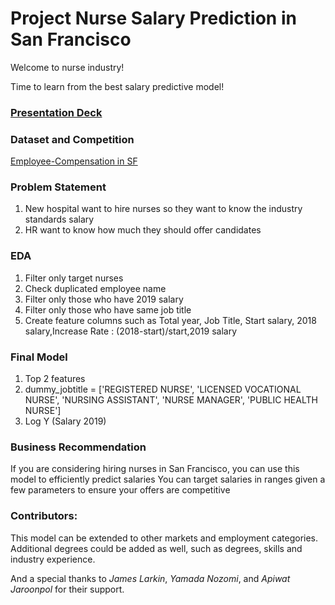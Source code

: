 # Project Nurse Salary Prediction in San Francisco

Welcome to nurse industry! 

Time to learn from the best salary predictive model!

### [Presentation Deck](https://docs.google.com/presentation/d/1Bx1pUgvK1AhBNoxpyS6QjJyM7I4gajOwSlwokChLMks/edit#slide=id.g19f66822c77_0_57)

### Dataset and Competition
[Employee-Compensation in SF](https://data.sfgov.org/City-Management-and-Ethics/Employee-Compensation/88g8-5mnd/data)

### Problem Statement

1. New hospital want to hire nurses  so they want to know the industry standards salary
2. HR want to know how much they should offer candidates
 
### EDA
1. Filter only target nurses
2. Check duplicated employee name
3. Filter only those who have 2019 salary
4. Filter only those who have same job title
5. Create feature columns such as Total year, Job Title, Start salary, 2018 salary,Increase Rate : (2018-start)/start,2019 salary

### Final Model
1. Top 2 features
2. dummy_jobtitle = ['REGISTERED NURSE', 'LICENSED VOCATIONAL NURSE', 'NURSING ASSISTANT', 'NURSE MANAGER', 'PUBLIC HEALTH NURSE']
3. Log Y (Salary 2019)

### Business Recommendation
If you are considering hiring nurses in San Francisco, you can use this model to efficiently predict salaries
You can target salaries in ranges given a few parameters to ensure your offers are competitive

### Contributors:
This model can be extended to other markets and employment categories.
Additional degrees could be added as well, such as degrees, skills and industry experience.


And a special thanks to *James Larkin*, *Yamada Nozomi*, and *Apiwat Jaroonpol* for their support.
